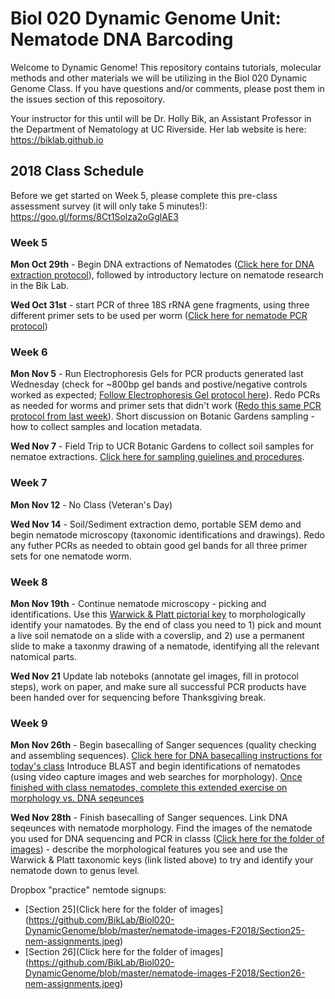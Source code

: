 # Biol 020 Dynamic Genome Unit: Nematode DNA Barcoding

Welcome to Dynamic Genome! This repository contains tutorials, molecular methods and other materials we will be utilizing in the Biol 020 Dynamic Genome Class. If you have questions and/or comments, please post them in the issues section of this reposoitory. 

Your instructor for this until will be Dr. Holly Bik, an Assistant Professor in the Department of Nematology at UC Riverside. Her lab website is here: https://biklab.github.io 

## 2018 Class Schedule

Before we get started on Week 5, please complete this pre-class assessment survey (it will only take 5 minutes!): https://goo.gl/forms/8Ct1Solza2oGglAE3

### Week 5

**Mon Oct 29th** - Begin DNA extractions of Nematodes ([Click here for DNA extraction protocol](https://github.com/BikLab/Biol020-DynamicGenome/blob/master/protocols/nematode-DNA-extractions.md)), followed by introductory lecture on nematode research in the Bik Lab. 

**Wed Oct 31st** - start PCR of three 18S rRNA gene fragments, using three different primer sets to be used per worm ([Click here for nematode PCR protocol](https://github.com/BikLab/Biol020-DynamicGenome/blob/master/protocols/PCR-18S-rRNA.md)) 

### Week 6

**Mon Nov 5** - Run Electrophoresis Gels for PCR products generated last Wednesday (check for ~800bp gel bands and postive/negative controls worked as expected; [Follow Electrophoresis Gel protocol here](https://github.com/BikLab/Biol020-DynamicGenome/blob/master/protocols/Gel-Electrophoresis.md)). Redo PCRs as needed for worms and primer sets that didn't work ([Redo this same PCR protocol from last week](https://github.com/BikLab/Biol020-DynamicGenome/blob/master/protocols/PCR-18S-rRNA.md)). Short discussion on Botanic Gardens sampling - how to collect samples and location metadata.

**Wed Nov 7** - Field Trip to UCR Botanic Gardens to collect soil samples for nematoe extractions. [Click here for sampling guielines and procedures](https://github.com/BikLab/Biol020-DynamicGenome/blob/master/protocols/botanic-gardens-sampling.md).

### Week 7

**Mon Nov 12** - No Class (Veteran's Day)

**Wed Nov 14** - Soil/Sediment extraction demo, portable SEM demo and begin nematode microscopy (taxonomic identifications and drawings). Redo any futher PCRs as needed to obtain good gel bands for all three primer sets for one nematode worm.


### Week 8

**Mon Nov 19th** - Continue nematode microscopy - picking and identifications. Use this [Warwick & Platt pictorial key](https://www.dropbox.com/s/gu5pt0xn3nlpsa9/NematodePictorialKey_WarwickPlatt.pdf?dl=0) to morphologically identify your namatodes. By the end of class you need to 1) pick and mount a live soil nematode on a slide with a coverslip, and 2) use a permanent slide to make a taxonmy drawing of a nematode, identifying all the relevant natomical parts. 

**Wed Nov 21** Update lab noteboks (annotate gel images, fill in protocol steps), work on paper, and make sure all successful PCR products have been handed over for sequencing before Thanksgiving break.

### Week 9

**Mon Nov 26th** - Begin basecalling of Sanger sequences (quality checking and assembling sequences). [Click here for DNA basecalling instructions for today's class](https://github.com/BikLab/Biol020-DynamicGenome/blob/master/protocols/basecalling-Sanger-seqs.md) Introduce BLAST and begin identifications of nematodes (using video capture images and web searches for morphology). [Once finished with class nematodes, complete this extended exercise on morphology vs. DNA seqeunces](https://docs.google.com/document/d/1nSDTVnWlwamGLwq3UjKKnhTVu5xfyFUVuA2w1QsPGIc/edit) 

**Wed Nov 28th** - Finish basecalling of Sanger sequences. Link DNA seqeunces with nematode morphology. Find the images of the nematode you used for DNA sequencing and PCR in classs ([Click here for the folder of images](https://github.com/BikLab/Biol020-DynamicGenome/blob/master/nematode-images-F2018)) - describe the morphological features you see and use the  Warwick & Platt taxonomic keys (link listed above) to try and identify your nematode down to genus level.

Dropbox "practice" nemtode signups:

* [Section 25](Click here for the folder of images](https://github.com/BikLab/Biol020-DynamicGenome/blob/master/nematode-images-F2018/Section25-nem-assignments.jpeg)
* [Section 26](Click here for the folder of images](https://github.com/BikLab/Biol020-DynamicGenome/blob/master/nematode-images-F2018/Section26-nem-assignments.jpeg)